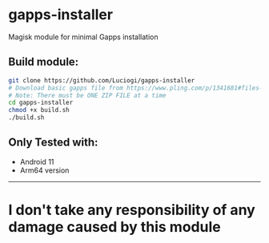 # gapps-installer
Magisk module for minimal Gapps installation

## Build module:
```sh
git clone https://github.com/Luciogi/gapps-installer
# Download basic gapps file from https://www.pling.com/p/1341681#files-panel and paste in gapps-installer
# Note: There must be ONE ZIP FILE at a time
cd gapps-installer
chmod +x build.sh
./build.sh
```
## Only Tested with:
- Android 11
- Arm64 version
---
# I don't take any responsibility of any damage caused by this module
